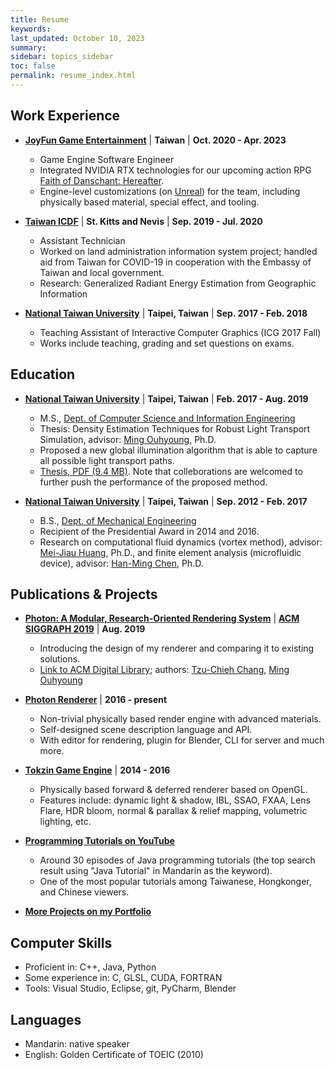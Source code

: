 ```yaml
---
title: Resume
keywords: 
last_updated: October 10, 2023
summary: 
sidebar: topics_sidebar
toc: false
permalink: resume_index.html
---
```


## Work Experience

* [**JoyFun Game Entertainment**](https://joyfun.wangyuan.com/index.html) \| **Taiwan** \| **Oct. 2020 - Apr. 2023**
  * Game Engine Software Engineer
  * Integrated NVIDIA RTX technologies for our upcoming action RPG [Faith of Danschant: Hereafter](https://www.youtube.com/watch?v=YvQjamB9IFI).
  * Engine-level customizations (on [Unreal](https://www.unrealengine.com/en-US)) for the team, including physically based material, special effect, and tooling.

* [**Taiwan ICDF**](https://www.icdf.org.tw/mp.asp?mp=2) \| **St. Kitts and Nevis** \| **Sep. 2019 - Jul. 2020**
  * Assistant Technician
  * Worked on land administration information system project; handled aid from Taiwan for COVID-19 in cooperation with the Embassy of Taiwan and local government.
  * Research: Generalized Radiant Energy Estimation from Geographic Information

* [**National Taiwan University**](https://www.ntu.edu.tw/english/) \| **Taipei, Taiwan** \| **Sep. 2017 - Feb. 2018**
  * Teaching Assistant of Interactive Computer Graphics (ICG 2017 Fall)
  * Works include teaching, grading and set questions on exams.

## Education

* [**National Taiwan University**](https://www.ntu.edu.tw/english/) \| **Taipei, Taiwan** \| **Feb. 2017 - Aug. 2019**
  * M.S., [Dept. of Computer Science and Information Engineering](https://www.csie.ntu.edu.tw/)
  * Thesis: Density Estimation Techniques for Robust Light Transport Simulation, advisor: [Ming Ouhyoung](https://www.csie.ntu.edu.tw/~ming/), Ph.D.
  * Proposed a new global illumination algorithm that is able to capture all possible light transport paths.
  * [Thesis, PDF (9.4 MB)](resources/thesis_20190818_protected.pdf). Note that colleborations are welcomed to further push the performance of the proposed method.

* [**National Taiwan University**](https://www.ntu.edu.tw/english/) \| **Taipei, Taiwan** \| **Sep. 2012 - Feb. 2017**
  * B.S., [Dept. of Mechanical Engineering](http://www.me.ntu.edu.tw/main.php?site_id=1)
  * Recipient of the Presidential Award in 2014 and 2016.
  * Research on computational fluid dynamics (vortex method), advisor: [Mei-Jiau Huang](http://www.me.ntu.edu.tw/main.php?mod=adv_custom_page&func=show_page&site_id=0&page_id=193), Ph.D., and finite element analysis (microfluidic device), advisor: [Han-Ming Chen](http://www.me.ntu.edu.tw/main.php?mod=adv_custom_page&func=show_page&site_id=0&page_id=172), Ph.D.

## Publications & Projects

* [**Photon: A Modular, Research-Oriented Rendering System**](portfolio_sig2019_photon.html) \| [**ACM SIGGRAPH 2019**](https://s2019.siggraph.org/) \| **Aug. 2019**
  * Introducing the design of my renderer and comparing it to existing solutions.
  * [Link to ACM Digital Library](https://dl.acm.org/doi/10.1145/3306214.3338586); authors: [Tzu-Chieh Chang](index.html), [Ming Ouhyoung](https://www.csie.ntu.edu.tw/~ming/)

* [**Photon Renderer**](portfolio_photon_v2.html) \| **2016 - present**
  * Non-trivial physically based render engine with advanced materials.
  * Self-designed scene description language and API.
  * With editor for rendering, plugin for Blender, CLI for server and much more.

* [**Tokzin Game Engine**](portfolio_tokzin.html) \| **2014 - 2016**
  * Physically based forward & deferred renderer based on OpenGL.
  * Features include: dynamic light & shadow, IBL, SSAO, FXAA, Lens Flare, HDR bloom, normal & parallax & relief mapping, volumetric lighting, etc.

* [**Programming Tutorials on YouTube**](https://www.youtube.com/c/TCCTheDeveloper)
  * Around 30 episodes of Java programming tutorials (the top search result using "Java Tutorial" in Mandarin as the keyword).
  * One of the most popular tutorials among Taiwanese, Hongkonger, and Chinese viewers.

* [**More Projects on my Portfolio**](portfolio_index.html)

## Computer Skills

* Proficient in: C++, Java, Python
* Some experience in: C, GLSL, CUDA, FORTRAN
* Tools: Visual Studio, Eclipse, git, PyCharm, Blender

## Languages

* Mandarin: native speaker
* English: Golden Certificate of TOEIC (2010)
